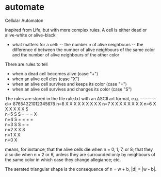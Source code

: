 # automate
Cellular Automaton

Inspired from Life, but with more complex rules. A cell is either dead or alive-white or alive-black
- what matters for a cell:
-- the number n of alive neighbours
-- the difference d between the number of alive neighbours of the same color and the number of alive neighbours of the other color

There are rules to tell
- when a dead cell becomes alive (case "+")
- when an alive cell dies (case "X")
- when an alive cell survives and keeps its color (case "=")
- when an alive cell survives and changes its color (case "S")

The rules are stored in the file rule.txt with an ASCII art format, e.g.
    --------
d-> 87654321012345678
n=8 X X X X X X X X X
n=7  X X X X X X X X 
n=6   X X X X X X S  
n=5    S S = = = X   
n=4     S = = = =    
n=3      S S = =     
n=2       X X S      
n=1        X X       
n=0         X        

means, for instance, that the alive cells die when n = 0, 1, 7, or 8;
that they also die when n = 2 or 6, unless they are surrounded only by neighbours of the same color in which case they change allegiance;
etc.

The aerated triangular shape is the consequence of n = w + b, |d| = |w - b|.
